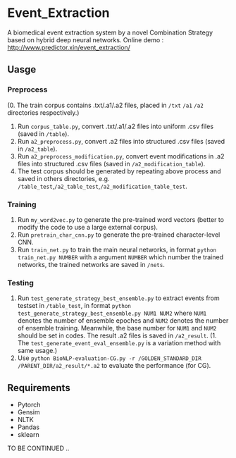 # Event_Extraction
A biomedical event extraction system by a novel Combination Strategy based on hybrid deep neural networks.
Online demo : http://www.predictor.xin/event_extraction/

## Uasge

### Preprocess
(0. The train corpus contains .txt/.a1/.a2 files, placed in `/txt` `/a1` `/a2` directories respectively.)
1. Run `corpus_table.py`, convert .txt/.a1/.a2 files into uniform .csv files (saved in `/table`).
2. Run `a2_preprocess.py`, convert .a2 files into structured .csv files (saved in `/a2_table`).
3. Run `a2_preprocess_modification.py`, convert event modifications in .a2 files into structured .csv files (saved in `/a2_modification_table`).
4. The test corpus should be generated by repeating above process and saved in others directories, e.g. `/table_test`,`/a2_table_test`,`/a2_modification_table_test`.

### Training
1. Run `my_word2vec.py` to generate the pre-trained word vectors (better to modify the code to use a large external corpus). 
2. Run `pretrain_char_cnn.py` to generate the pre-trained character-level CNN.
3. Run `train_net.py` to train the main neural networks, in format `python train_net.py NUMBER` with a argument `NUMBER` which number the trained networks, the trained networks are saved in `/nets`.

### Testing
1. Run `test_generate_strategy_best_ensemble.py` to extract events from testset in `/table_test`, in format `python test_generate_strategy_best_ensemble.py NUM1 NUM2` where `NUM1` denotes the number of ensemble epoches and `NUM2` denotes the number of ensemble training. Meanwhile, the base number for `NUM1` and `NUM2` should be set in codes. The result .a2 files is saved in `/a2_result`.
(1. The `test_generate_event_eval_ensemble.py` is a variation method with same usage.)
2. Use `python BioNLP-evaluation-CG.py -r /GOLDEN_STANDARD_DIR /PARENT_DIR/a2_result/*.a2` to evaluate the performance (for CG).

## Requirements
* Pytorch
* Gensim
* NLTK
* Pandas
* sklearn

TO BE CONTINUED ..
